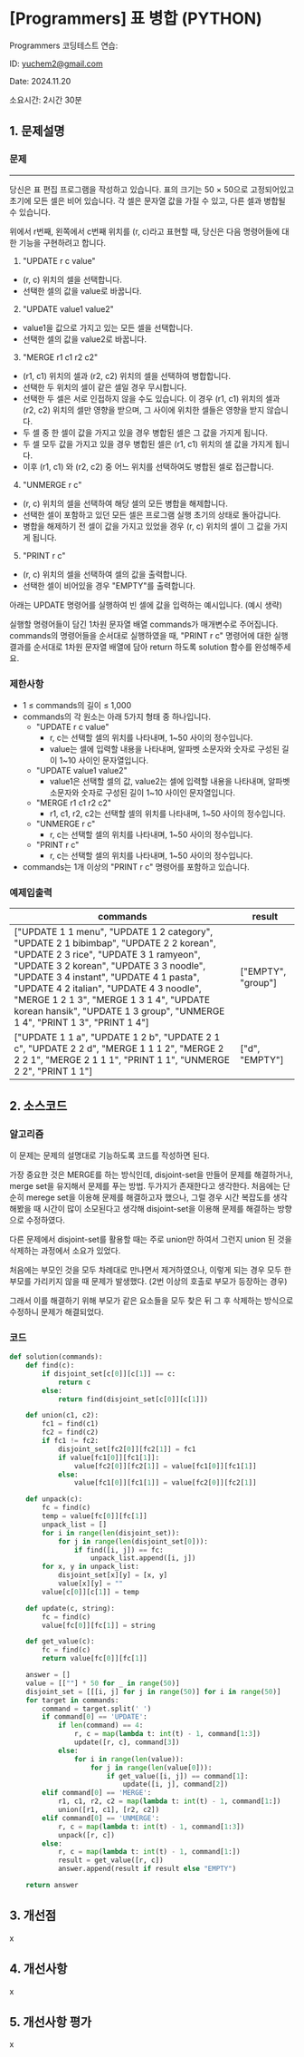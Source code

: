 # [Programmers] 표 병합 (PYTHON)
Programmers 코딩테스트 연습: 

ID: yuchem2@gmail.com

Date: 2024.11.20

소요시간: 2시간 30분

## 1. 문제설명

### 문제
---
당신은 표 편집 프로그램을 작성하고 있습니다.
표의 크기는 50 × 50으로 고정되어있고 초기에 모든 셀은 비어 있습니다.
각 셀은 문자열 값을 가질 수 있고, 다른 셀과 병합될 수 있습니다.

위에서 r번째, 왼쪽에서 c번째 위치를 (r, c)라고 표현할 때, 당신은 다음 명령어들에 대한 기능을 구현하려고 합니다.

1. "UPDATE r c value"
  + (r, c) 위치의 셀을 선택합니다.
  + 선택한 셀의 값을 value로 바꿉니다.
2. "UPDATE value1 value2"
  + value1을 값으로 가지고 있는 모든 셀을 선택합니다.
  + 선택한 셀의 값을 value2로 바꿉니다.
3. "MERGE r1 c1 r2 c2"
  + (r1, c1) 위치의 셀과 (r2, c2) 위치의 셀을 선택하여 병합합니다.
  + 선택한 두 위치의 셀이 같은 셀일 경우 무시합니다.
  + 선택한 두 셀은 서로 인접하지 않을 수도 있습니다. 이 경우 (r1, c1) 위치의 셀과 (r2, c2) 위치의 셀만 영향을 받으며, 그 사이에 위치한 셀들은 영향을 받지 않습니다.
  + 두 셀 중 한 셀이 값을 가지고 있을 경우 병합된 셀은 그 값을 가지게 됩니다.
  + 두 셀 모두 값을 가지고 있을 경우 병합된 셀은 (r1, c1) 위치의 셀 값을 가지게 됩니다.
  + 이후 (r1, c1) 와 (r2, c2) 중 어느 위치를 선택하여도 병합된 셀로 접근합니다.
4. "UNMERGE r c"
  + (r, c) 위치의 셀을 선택하여 해당 셀의 모든 병합을 해제합니다.
  + 선택한 셀이 포함하고 있던 모든 셀은 프로그램 실행 초기의 상태로 돌아갑니다.
  + 병합을 해제하기 전 셀이 값을 가지고 있었을 경우 (r, c) 위치의 셀이 그 값을 가지게 됩니다.
5. "PRINT r c"
  + (r, c) 위치의 셀을 선택하여 셀의 값을 출력합니다.
  + 선택한 셀이 비어있을 경우 "EMPTY"를 출력합니다.

아래는 UPDATE 명령어를 실행하여 빈 셀에 값을 입력하는 예시입니다. (예시 생략)

실행할 명령어들이 담긴 1차원 문자열 배열 commands가 매개변수로 주어집니다. commands의 명령어들을 순서대로 실행하였을 때, "PRINT r c" 명령어에 대한 실행결과를 순서대로 1차원 문자열 배열에 담아 return 하도록 solution 함수를 완성해주세요.


### 제한사항
+ 1 ≤ commands의 길이 ≤ 1,000
+ commands의 각 원소는 아래 5가지 형태 중 하나입니다.
  + "UPDATE r c value"
    + r, c는 선택할 셀의 위치를 나타내며, 1~50 사이의 정수입니다.
    + value는 셀에 입력할 내용을 나타내며, 알파벳 소문자와 숫자로 구성된 길이 1~10 사이인 문자열입니다.
  + "UPDATE value1 value2"
    + value1은 선택할 셀의 값, value2는 셀에 입력할 내용을 나타내며, 알파벳 소문자와 숫자로 구성된 길이 1~10 사이인 문자열입니다.
  + "MERGE r1 c1 r2 c2"
    + r1, c1, r2, c2는 선택할 셀의 위치를 나타내며, 1~50 사이의 정수입니다.
  + "UNMERGE r c"
    + r, c는 선택할 셀의 위치를 나타내며, 1~50 사이의 정수입니다.
  + "PRINT r c"
    + r, c는 선택할 셀의 위치를 나타내며, 1~50 사이의 정수입니다.
+ commands는 1개 이상의 "PRINT r c" 명령어를 포함하고 있습니다.

### 예제입출력
| commands                                                                                                                                                                                                                                                                                                                                                                              | result              |
|---------------------------------------------------------------------------------------------------------------------------------------------------------------------------------------------------------------------------------------------------------------------------------------------------------------------------------------------------------------------------------------|---------------------|
| ["UPDATE 1 1 menu", "UPDATE 1 2 category", "UPDATE 2 1 bibimbap", "UPDATE 2 2 korean", "UPDATE 2 3 rice", "UPDATE 3 1 ramyeon", "UPDATE 3 2 korean", "UPDATE 3 3 noodle", "UPDATE 3 4 instant", "UPDATE 4 1 pasta", "UPDATE 4 2 italian", "UPDATE 4 3 noodle", "MERGE 1 2 1 3", "MERGE 1 3 1 4", "UPDATE korean hansik", "UPDATE 1 3 group", "UNMERGE 1 4", "PRINT 1 3", "PRINT 1 4"] | ["EMPTY", "group"]  |
| ["UPDATE 1 1 a", "UPDATE 1 2 b", "UPDATE 2 1 c", "UPDATE 2 2 d", "MERGE 1 1 1 2", "MERGE 2 2 2 1", "MERGE 2 1 1 1", "PRINT 1 1", "UNMERGE 2 2", "PRINT 1 1"]                                                                                                                                                                                                                          | ["d", "EMPTY"]      |

## 2. 소스코드

### 알고리즘
이 문제는 문제의 설명대로 기능하도록 코드를 작성하면 된다. 

가장 중요한 것은 MERGE를 하는 방식인데, disjoint-set을 만들어 문제를 해결하거나, merge set을 유지해서 문제를 푸는 방법. 두가지가 존재한다고 생각한다.
처음에는 단순히 merege set을 이용해 문제를 해결하고자 했으나, 그럴 경우 시간 복잡도를 생각해봤을 때 시간이 많이 소모된다고 생각해 disjoint-set을 이용해 문제를 해결하는 방향으로 수정하였다.

다른 문제에서 disjoint-set를 활용할 때는 주로 union만 하여서 그런지 union 된 것을 삭제하는 과정에서 소요가 있었다. 

처음에는 부모인 것을 모두 차례대로 만나면서 제거하였으나, 이렇게 되는 경우 모두 한 부모를 가리키지 않을 때 문제가 발생했다. (2번 이상의 호출로 부모가 등장하는 경우)

그래서 이를 해결하기 위해 부모가 같은 요소들을 모두 찾은 뒤 그 후 삭제하는 방식으로 수정하니 문제가 해결되었다. 


### 코드
```python
def solution(commands):
    def find(c):
        if disjoint_set[c[0]][c[1]] == c:
            return c
        else:
            return find(disjoint_set[c[0]][c[1]])

    def union(c1, c2):
        fc1 = find(c1)
        fc2 = find(c2)
        if fc1 != fc2:
            disjoint_set[fc2[0]][fc2[1]] = fc1
            if value[fc1[0]][fc1[1]]:
                value[fc2[0]][fc2[1]] = value[fc1[0]][fc1[1]]
            else:
                value[fc1[0]][fc1[1]] = value[fc2[0]][fc2[1]]

    def unpack(c):
        fc = find(c)
        temp = value[fc[0]][fc[1]]
        unpack_list = []
        for i in range(len(disjoint_set)):
            for j in range(len(disjoint_set[0])):
                if find([i, j]) == fc:
                    unpack_list.append([i, j])
        for x, y in unpack_list:
            disjoint_set[x][y] = [x, y]
            value[x][y] = ""
        value[c[0]][c[1]] = temp

    def update(c, string):
        fc = find(c)
        value[fc[0]][fc[1]] = string

    def get_value(c):
        fc = find(c)
        return value[fc[0]][fc[1]]

    answer = []
    value = [[""] * 50 for _ in range(50)]
    disjoint_set = [[[i, j] for j in range(50)] for i in range(50)]
    for target in commands:
        command = target.split(' ')
        if command[0] == 'UPDATE':
            if len(command) == 4:
                r, c = map(lambda t: int(t) - 1, command[1:3])
                update([r, c], command[3])
            else:
                for i in range(len(value)):
                    for j in range(len(value[0])):
                        if get_value([i, j]) == command[1]:
                            update([i, j], command[2])
        elif command[0] == 'MERGE':
            r1, c1, r2, c2 = map(lambda t: int(t) - 1, command[1:])
            union([r1, c1], [r2, c2])
        elif command[0] == 'UNMERGE':
            r, c = map(lambda t: int(t) - 1, command[1:3])
            unpack([r, c])
        else:
            r, c = map(lambda t: int(t) - 1, command[1:])
            result = get_value([r, c])
            answer.append(result if result else "EMPTY")

    return answer
```
## 3. 개선점
x
## 4. 개선사항
x
## 5. 개선사항 평가
x
